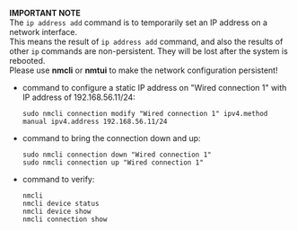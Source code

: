 **IMPORTANT NOTE**\
The `ip address add` command is to temporarily set an IP address on a network interface.\
This means the result of `ip address add` command, and also the results of other `ip` commands are non-persistent. They will be lost after the system is rebooted.\
Please use **nmcli** or **nmtui** to make the network configuration persistent!

- command to configure a static IP address on "Wired connection 1" with IP address of 192.168.56.11/24:
  ```
  sudo nmcli connection modify "Wired connection 1" ipv4.method manual ipv4.address 192.168.56.11/24
  ```
- command to bring the connection down and up:
  ```
  sudo nmcli connection down "Wired connection 1"
  sudo nmcli connection up "Wired connection 1"
  ```
- command to verify:
  ```
  nmcli
  nmcli device status
  nmcli device show
  nmcli connection show
  ```

